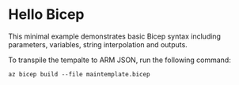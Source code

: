# Hello Bicep

This minimal example demonstrates basic Bicep syntax including parameters, variables, string interpolation and outputs.

To transpile the tempalte to ARM JSON, run the following command:

```
az bicep build --file maintemplate.bicep
```
